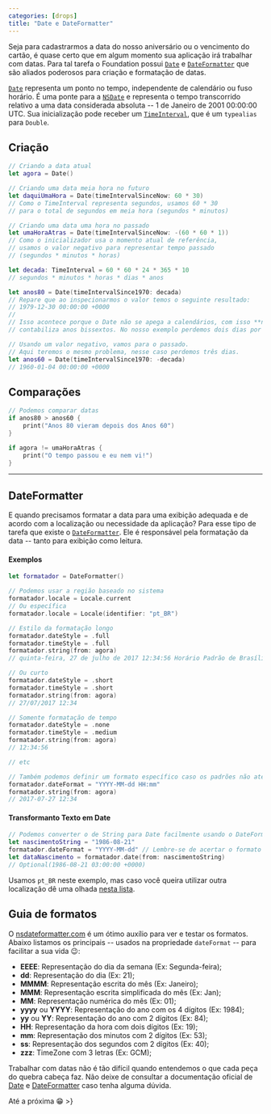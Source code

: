 ```yaml
---
categories: [drops]
title: "Date e DateFormatter"
---
```


Seja para cadastrarmos a data do nosso aniversário ou o vencimento do cartão, é quase certo que em algum momento sua aplicação irá  trabalhar com datas. Para tal tarefa o Foundation possui [`Date`][doc-date] e [`DateFormatter`][doc-dateformatter] que são aliados poderosos para criação e formatação de datas.

[`Date`][doc-date] representa um ponto no tempo, independente de calendário ou fuso horário. É uma ponte para a [`NSDate`][doc-nsdate] e representa o tempo transcorrido relativo a uma data considerada absoluta -- 1 de Janeiro de 2001 00:00:00 UTC. Sua inicialização pode receber um [`TimeInterval`][doc-timeinterval], que é um `typealias` para `Double`.

## Criação
```swift
// Criando a data atual
let agora = Date()

// Criando uma data meia hora no futuro
let daquiUmaHora = Date(timeIntervalSinceNow: 60 * 30)
// Como o TimeInterval representa segundos, usamos 60 * 30
// para o total de segundos em meia hora (segundos * minutos)

// Criando uma data uma hora no passado
let umaHoraAtras = Date(timeIntervalSinceNow: -(60 * 60 * 1))
// Como o inicializador usa o momento atual de referência,
// usamos o valor negativo para representar tempo passado
// (segundos * minutos * horas)

let decada: TimeInterval = 60 * 60 * 24 * 365 * 10
// segundos * minutos * horas * dias * anos

let anos80 = Date(timeIntervalSince1970: decada)
// Repare que ao inspecionarmos o valor temos o seguinte resultado:
// 1979-12-30 00:00:00 +0000
//
// Isso acontece porque o Date não se apega a calendários, com isso **não**
// contabiliza anos bissextos. No nosso exemplo perdemos dois dias por causa disso.

// Usando um valor negativo, vamos para o passado.
// Aqui teremos o mesmo problema, nesse caso perdemos três dias.
let anos60 = Date(timeIntervalSince1970: -decada)
// 1960-01-04 00:00:00 +0000
```

## Comparações
```swift
// Podemos comparar datas
if anos80 > anos60 {
    print("Anos 80 vieram depois dos Anos 60")
}

if agora != umaHoraAtras {
    print("O tempo passou e eu nem vi!")
}
```

---

## DateFormatter
E quando precisamos formatar a data para uma exibição adequada e de acordo com a localização ou necessidade da aplicação?
Para esse tipo de tarefa que existe o [`DateFormatter`][doc-dateformatter]. Ele é responsável pela formatação da data -- tanto para exibição como leitura.

#### Exemplos
```swift
let formatador = DateFormatter()

// Podemos usar a região baseado no sistema
formatador.locale = Locale.current
// Ou específica
formatador.locale = Locale(identifier: "pt_BR")

// Estilo da formatação longo
formatador.dateStyle = .full
formatador.timeStyle = .full
formatador.string(from: agora)
// quinta-feira, 27 de julho de 2017 12:34:56 Horário Padrão de Brasília

// Ou curto
formatador.dateStyle = .short
formatador.timeStyle = .short
formatador.string(from: agora)
// 27/07/2017 12:34

// Somente formatação de tempo
formatador.dateStyle = .none
formatador.timeStyle = .medium
formatador.string(from: agora)
// 12:34:56

// etc

// Também podemos definir um formato específico caso os padrões não atendam a necessidade
formatador.dateFormat = "YYYY-MM-dd HH:mm"
formatador.string(from: agora)
// 2017-07-27 12:34
```

#### Transformanto Texto em Date
``` swift
// Podemos converter o de String para Date facilmente usando o DateFormatter
let nascimentoString = "1986-08-21"
formatador.dateFormat = "YYYY-MM-dd" // Lembre-se de acertar o formato antes!
let dataNascimento = formatador.date(from: nascimentoString)
// Optional(1986-08-21 03:00:00 +0000)
```
Usamos `pt_BR` neste exemplo, mas caso você queira utilizar outra localização dê uma olhada [nesta lista][locale-list].

## Guia de formatos
O [nsdateformatter.com][link-nsdf] é um ótimo auxílio para ver e testar os formatos. Abaixo listamos os principais -- usados na propriedade `dateFormat` -- para facilitar a sua vida 😉:
- **EEEE**: Representação do dia da semana (Ex: Segunda-feira);
- **dd**: Representação do dia (Ex: 21);
- **MMMM**: Representação escrita do mês (Ex: Janeiro);
- **MMM**: Representação escrita simplificada do mês (Ex: Jan);
- **MM**: Representação numérica do mês (Ex: 01);
- **yyyy** ou **YYYY**: Representação do ano com os 4 dígitos (Ex: 1984);
- **yy** ou **YY**: Representação do ano com 2 dígitos (Ex: 84);
- **HH**: Representação da hora com dois dígitos (Ex: 19);
- **mm**: Representação dos minutos com 2 dígitos (Ex: 53);
- **ss**: Representação dos segundos com 2 dígitos (Ex: 40);
- **zzz**: TimeZone com 3 letras (Ex: GCM);

Trabalhar com datas não é tão difícil quando entendemos o que cada peça do quebra cabeça faz. Não deixe de consultar a documentação oficial de [Date][doc-date] e [DateFormatter][doc-dateformatter] caso tenha alguma dúvida.

Até a próxima 😁
\>}

[doc-date]: https://developer.apple.com/documentation/foundation/date
[doc-nsdate]: https://developer.apple.com/documentation/foundation/nsdate
[doc-dateformatter]: https://developer.apple.com/documentation/foundation/dateformatter
[doc-timeinterval]: https://developer.apple.com/documentation/foundation/timeinterval
[locale-list]: https://gist.github.com/jacobbubu/1836273
[link-nsdf]: http://nsdateformatter.com
